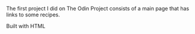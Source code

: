 The first project I did on The Odin Project consists of a main page that has links to some recipes.

Built with HTML 